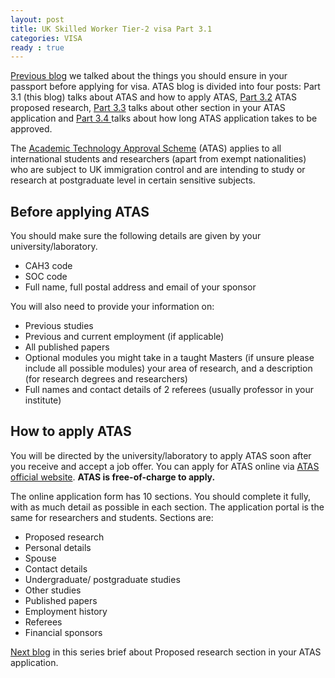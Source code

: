 ```yaml
---
layout: post
title: UK Skilled Worker Tier-2 visa Part 3.1
categories: VISA
ready : true
---
```


[Previous blog](skilled-worker-p2-passport) we talked about the things you should ensure in your 
passport before applying for visa. ATAS blog is divided into four posts: Part 3.1 (this blog) talks about 
ATAS and how to apply ATAS, [Part 3.2](skilled-worker-p3-2-atas) ATAS proposed research, 
[Part 3.3](skilled-worker-p3-3-atas) talks about other section in your ATAS application 
and [Part 3.4 ](skilled-worker-p3-4-atas) talks about how long ATAS application takes to be approved.

The [Academic Technology Approval Scheme](https://www.gov.uk/guidance/academic-technology-approval-scheme) 
(ATAS) applies to all international students and researchers (apart from exempt 
nationalities) who are subject to UK immigration control and are intending to 
study or research at postgraduate level in certain  sensitive subjects.

## Before applying ATAS

You should make sure the following details are given by your university/laboratory.

* CAH3 code 
* SOC code
* Full name, full postal address and email of your sponsor

You will also need to provide your information on:

* Previous studies
* Previous and current employment (if applicable)
* All published papers
* Optional modules you might take in a taught Masters (if unsure please include all possible modules)
your area of research, and a description (for research degrees and researchers)
* Full names and contact details of 2 referees (usually professor in your institute)

## How to apply ATAS

You will be directed by the university/laboratory to apply ATAS soon after you 
receive and accept a job offer. You can apply for ATAS online via 
[ATAS official website](https://www.academic-technology-approval.service.gov.uk/sign-in). 
**ATAS is free-of-charge to apply.**

The online application form has 10 sections. You should complete it fully, with as 
much detail as possible in each section. The application portal is the same for 
researchers and students. Sections are:

* Proposed research
* Personal details
* Spouse
* Contact details
* Undergraduate/ postgraduate studies
* Other studies
* Published papers
* Employment history
* Referees
* Financial sponsors

[Next blog](skilled-worker-p3-2-atas) in this series brief about Proposed 
research section in your ATAS application.
